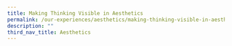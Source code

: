```yaml
---
title: Making Thinking Visible in Aesthetics
permalink: /our-experiences/aesthetics/making-thinking-visible-in-aesthetics/
description: ""
third_nav_title: Aesthetics
---
```

